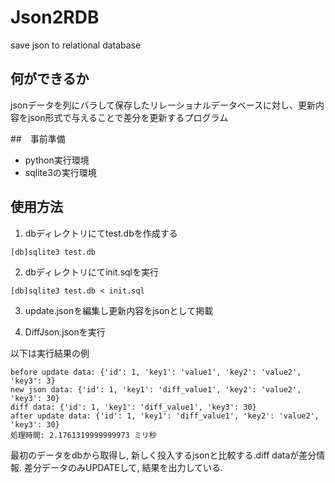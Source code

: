 # Json2RDB
save json to relational database


## 何ができるか
jsonデータを列にバラして保存したリレーショナルデータベースに対し、更新内容をjson形式で与えることで差分を更新するプログラム

##　事前準備
- python実行環境
- sqlite3の実行環境

## 使用方法

1. dbディレクトリにてtest.dbを作成する

```
[db]sqlite3 test.db
```

2. dbディレクトリにてinit.sqlを実行
```
[db]sqlite3 test.db < init.sql
```

3. update.jsonを編集し更新内容をjsonとして掲載

4. DiffJson.jsonを実行

以下は実行結果の例

```
before update data: {'id': 1, 'key1': 'value1', 'key2': 'value2', 'key3': 3}
new json data: {'id': 1, 'key1': 'diff_value1', 'key2': 'value2', 'key3': 30}
diff data: {'id': 1, 'key1': 'diff_value1', 'key3': 30}
after update data: {'id': 1, 'key1': 'diff_value1', 'key2': 'value2', 'key3': 30}
処理時間: 2.1761319999999973 ミリ秒
```

最初のデータをdbから取得し, 新しく投入するjsonと比較する.diff dataが差分情報.
差分データのみUPDATEして, 結果を出力している.
